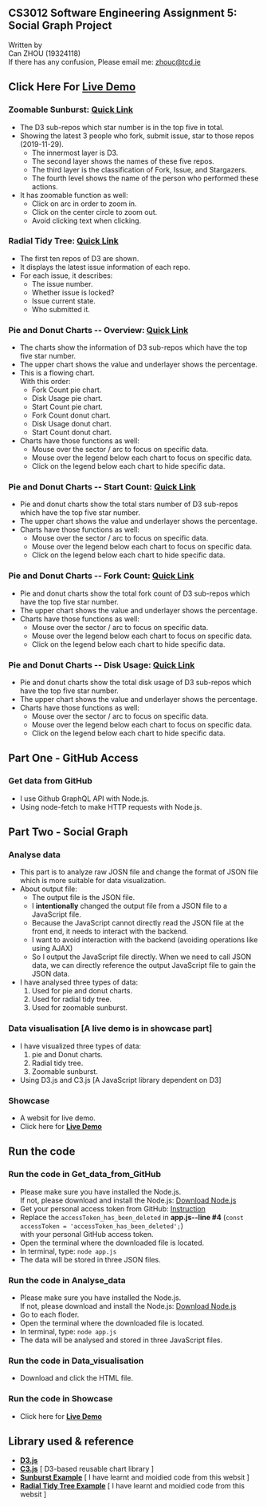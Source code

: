 ## CS3012 Software Engineering Assignment 5: **Social Graph Project**  

Written by  
Can ZHOU (19324118)  
If there has any confusion, Please email me: zhouc@tcd.ie

## Click Here For **[Live Demo](https://can-zhou.github.io/CS3012/index.html)**

### Zoomable Sunburst: [Quick Link](https://can-zhou.github.io/CS3012/Zoomable_Sunburst.html)
- The D3 sub-repos which star number is in the top five in total.
- Showing the latest 3 people who fork, submit issue, star to those repos (2019-11-29).
    - The innermost layer is D3.
    - The second layer shows the names of these five repos.
    - The third layer is the classification of Fork, Issue, and Stargazers.
    - The fourth level shows the name of the person who performed these actions.
- It has zoomable function as well:
    - Click on arc in order to zoom in.
    - Click on the center circle to zoom out.
    - Avoid clicking text when clicking.

### Radial Tidy Tree: [Quick Link](https://can-zhou.github.io/CS3012/Radial_Tidy_Tree.html)
- The first ten repos of D3 are shown.
- It displays the latest issue information of each repo.
- For each issue, it describes:
   - The issue number.
   - Whether issue is locked?
   - Issue current state.
   - Who submitted it.

### Pie and Donut Charts -- Overview: [Quick Link](https://can-zhou.github.io/CS3012/Pie_Chart_Sum.html)
- The charts show the information of D3 sub-repos which have the top five star number.
- The upper chart shows the value and underlayer shows the percentage.
- This is a flowing chart.  
  With this order:
    - Fork Count pie chart.
    - Disk Usage pie chart.
    - Start Count pie chart.
    - Fork Count donut chart.
    - Disk Usage donut chart.
    - Start Count donut chart.
- Charts have those functions as well:
    - Mouse over the sector / arc to focus on specific data.
    - Mouse over the legend below each chart to focus on specific data.
    - Click on the legend below each chart to hide specific data.

### Pie and Donut Charts -- Start Count: [Quick Link](https://can-zhou.github.io/CS3012/Pie_Chart_Star_Count.html)
- Pie and donut charts show the total stars number of D3 sub-repos which have the top five star number.
- The upper chart shows the value and underlayer shows the percentage.
- Charts have those functions as well:
    - Mouse over the sector / arc to focus on specific data.
    - Mouse over the legend below each chart to focus on specific data.
    - Click on the legend below each chart to hide specific data.

### Pie and Donut Charts -- Fork Count: [Quick Link](https://can-zhou.github.io/CS3012/Pie_Chart_Fork_Count.html)
- Pie and donut charts show the total fork count of D3 sub-repos which have the top five star number.
- The upper chart shows the value and underlayer shows the percentage.
- Charts have those functions as well:
    - Mouse over the sector / arc to focus on specific data.
    - Mouse over the legend below each chart to focus on specific data.
    - Click on the legend below each chart to hide specific data.

### Pie and Donut Charts -- Disk Usage: [Quick Link](https://can-zhou.github.io/CS3012/Pie_Chart_Disk_Usage.html)
- Pie and donut charts show the total disk usage of D3 sub-repos which have the top five star number.
- The upper chart shows the value and underlayer shows the percentage.
- Charts have those functions as well:
    - Mouse over the sector / arc to focus on specific data.
    - Mouse over the legend below each chart to focus on specific data.
    - Click on the legend below each chart to hide specific data.


## Part One - GitHub Access
### Get data from GitHub 
- I use Github GraphQL API with Node.js.
- Using node-fetch to make HTTP requests with Node.js.

## Part Two - Social Graph
### Analyse data  
- This part is to analyze raw JOSN file and change the format of JSON file which is more suitable for data visualization.
- About output file:
  - The output file is the JSON file.
  - I **intentionally** changed the output file from a JSON file to a JavaScript file.
  - Because the JavaScript cannot directly read the JSON file at the front end, it needs to interact with the backend.
  - I want to avoid interaction with the backend (avoiding operations like using AJAX)
  - So I output the JavaScript file directly. When we need to call JSON data, we can directly reference the output JavaScript file to gain the JSON data.
- I have analysed three types of data:
    1. Used for pie and donut charts.
    2. Used for radial tidy tree.
    3. Used for zoomable sunburst.

### Data visualisation [A live demo is in showcase part]
- I have visualized three types of data:
    1. pie and Donut charts.
    2. Radial tidy tree.
    3. Zoomable sunburst.
- Using D3.js and C3.js [A JavaScript library dependent on D3]

### Showcase
- A websit for live demo.
- Click here for **[Live Demo](https://can-zhou.github.io/CS3012/index.html)**

## Run the code
### Run the code in Get_data_from_GitHub
- Please make sure you have installed the Node.js.  
      If not, please download and install the Node.js: [Download Node.js](https://nodejs.org/en/)
- Get your personal access token from GitHub: [Instruction](https://help.github.com/en/github/authenticating-to-github/creating-a-personal-access-token-for-the-command-line)   
- Replace the `accessToken_has_been_deleted` in
      **app.js--line #4** (`const accessToken = 'accessToken_has_been_deleted';`)   
      with your personal GitHub access token.
- Open the terminal where the downloaded file is located.
- In terminal, type: `node app.js`
- The data will be stored in three JSON files.

### Run the code in Analyse_data 
- Please make sure you have installed the Node.js.  
  If not, please download and install the Node.js: [Download Node.js](https://nodejs.org/en/)
- Go to each floder.
- Open the terminal where the downloaded file is located.
- In terminal, type: `node app.js`
- The data will be analysed and stored in three JavaScript files.

### Run the code in Data_visualisation
- Download and click the HTML file.

### Run the code in Showcase
- Click here for **[Live Demo](https://can-zhou.github.io/CS3012/index.html)**

## Library used & reference
- **[D3.js](https://d3js.org/)**
- **[C3.js](https://c3js.org/)** [ D3-based reusable chart library ]
- **[Sunburst Example](https://codepen.io/denjn5/pen/bwwoAy)** [ I have learnt and moidied code from this websit ]
- **[Radial Tidy Tree Example](https://bl.ocks.org/FrissAnalytics/ffbd3cb71848616957cd4c0f41738aec)** [ I have learnt and moidied code from this websit ]
